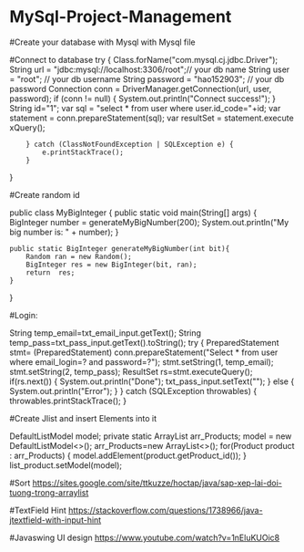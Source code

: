 # MySql-Project-Management

#Create your database with Mysql with Mysql file

#Connect to database
try {
            Class.forName("com.mysql.cj.jdbc.Driver");
            String url = "jdbc:mysql://localhost:3306/root";// your db name
            String user = "root"; // your db username
            String password = "hao152903"; // your db password
            Connection conn = DriverManager.getConnection(url, user, password);
            if (conn != null) {
                System.out.println("Connect success!");
            }
            String id="1";
            var sql = "select * from user where user.id_code="+id;
            var statement = conn.prepareStatement(sql);
            var resultSet = statement.execute   xQuery();
            
        } catch (ClassNotFoundException | SQLException e) {
            e.printStackTrace();
        }
}


#Create random id

public class MyBigInteger {
    public static void main(String[] args) {
        BigInteger number = generateMyBigNumber(200);
        System.out.println("My big number is: " + number);
    }

    public static BigInteger generateMyBigNumber(int bit){
        Random ran = new Random();
        BigInteger res = new BigInteger(bit, ran);
        return  res;
    }
}

#Login:

 String temp_email=txt_email_input.getText();
                String temp_pass=txt_pass_input.getText().toString();
                try {
                    PreparedStatement stmt= (PreparedStatement) conn.prepareStatement("Select * from user where email_login=? and password=?");
                    stmt.setString(1, temp_email);
                    stmt.setString(2, temp_pass);
                    ResultSet rs=stmt.executeQuery();
                    if(rs.next()) {
                        System.out.println("Done");
                        txt_pass_input.setText("");
                    }
                    else {
                        System.out.println("Error");
                    }
                } catch (SQLException throwables) {
                    throwables.printStackTrace();
                }
                
#Create Jlist and insert Elements into it

DefaultListModel<String> model;
private static ArrayList<Product> arr_Products;
model = new DefaultListModel<>();
arr_Products=new ArrayList<>();
for(Product product : arr_Products) {
    model.addElement(product.getProduct_id());
}
list_product.setModel(model);
    
#Sort
https://sites.google.com/site/ttkuzze/hoctap/java/sap-xep-lai-doi-tuong-trong-arraylist

#TextField Hint
https://stackoverflow.com/questions/1738966/java-jtextfield-with-input-hint

#Javaswing UI design
https://www.youtube.com/watch?v=1nEluKUOic8
